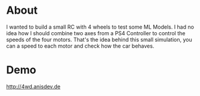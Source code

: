 # About
I wanted to build a small RC with 4 wheels to test some ML Models.
I had no idea how I should combine two axes from a PS4 Controller to control the speeds of the four motors.
That's the idea behind this small simulation, you can a speed to each motor and check how the car behaves.

# Demo
http://4wd.anisdev.de